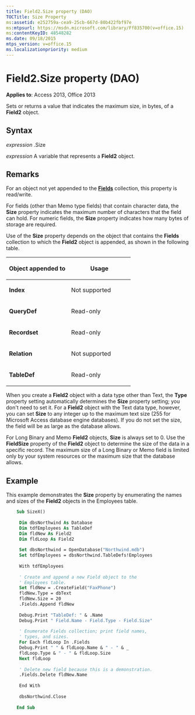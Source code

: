 ```yaml
---
title: Field2.Size property (DAO)
TOCTitle: Size Property
ms:assetid: e252759a-cea9-25cb-667d-80b422fbf97e
ms:mtpsurl: https://msdn.microsoft.com/library/Ff835700(v=office.15)
ms:contentKeyID: 48548282
ms.date: 09/18/2015
mtps_version: v=office.15
ms.localizationpriority: medium
---
```


# Field2.Size property (DAO)


**Applies to**: Access 2013, Office 2013


Sets or returns a value that indicates the maximum size, in bytes, of a **Field2** object.

## Syntax

*expression* .Size

*expression* A variable that represents a **Field2** object.

## Remarks

For an object not yet appended to the **[Fields](fields-collection-dao.md)** collection, this property is read/write.

For fields (other than Memo type fields) that contain character data, the **Size** property indicates the maximum number of characters that the field can hold. For numeric fields, the **Size** property indicates how many bytes of storage are required.

Use of the **Size** property depends on the object that contains the **Fields** collection to which the **Field2** object is appended, as shown in the following table.

<table>
<colgroup>
<col style="width: 50%" />
<col style="width: 50%" />
</colgroup>
<thead>
<tr class="header">
<th><p>Object appended to</p></th>
<th><p>Usage</p></th>
</tr>
</thead>
<tbody>
<tr class="odd">
<td><p><strong>Index</strong></p></td>
<td><p>Not supported</p></td>
</tr>
<tr class="even">
<td><p><strong>QueryDef</strong></p></td>
<td><p>Read-only</p></td>
</tr>
<tr class="odd">
<td><p><strong>Recordset</strong></p></td>
<td><p>Read-only</p></td>
</tr>
<tr class="even">
<td><p><strong>Relation</strong></p></td>
<td><p>Not supported</p></td>
</tr>
<tr class="odd">
<td><p><strong>TableDef</strong></p></td>
<td><p>Read-only</p></td>
</tr>
</tbody>
</table>


When you create a **Field2** object with a data type other than Text, the **Type** property setting automatically determines the **Size** property setting; you don't need to set it. For a **Field2** object with the Text data type, however, you can set **Size** to any integer up to the maximum text size (255 for Microsoft Access database engine databases). If you do not set the size, the field will be as large as the database allows.

For Long Binary and Memo **Field2** objects, **Size** is always set to 0. Use the **FieldSize** property of the **Field2** object to determine the size of the data in a specific record. The maximum size of a Long Binary or Memo field is limited only by your system resources or the maximum size that the database allows.

## Example

This example demonstrates the **Size** property by enumerating the names and sizes of the **Field2** objects in the Employees table.

```vb
    Sub SizeX() 
     
     Dim dbsNorthwind As Database 
     Dim tdfEmployees As TableDef 
     Dim fldNew As Field2 
     Dim fldLoop As Field2 
     
     Set dbsNorthwind = OpenDatabase("Northwind.mdb") 
     Set tdfEmployees = dbsNorthwind.TableDefs!Employees 
     
     With tdfEmployees 
     
     ' Create and append a new Field object to the 
     ' Employees table. 
     Set fldNew = .CreateField("FaxPhone") 
     fldNew.Type = dbText 
     fldNew.Size = 20 
     .Fields.Append fldNew 
     
     Debug.Print "TableDef: " & .Name 
     Debug.Print " Field.Name - Field.Type - Field.Size" 
     
     ' Enumerate Fields collection; print field names, 
     ' types, and sizes. 
     For Each fldLoop In .Fields 
     Debug.Print " " & fldLoop.Name & " - " & _ 
     fldLoop.Type & " - " & fldLoop.Size 
     Next fldLoop 
     
     ' Delete new field because this is a demonstration. 
     .Fields.Delete fldNew.Name 
     
     End With 
     
     dbsNorthwind.Close 
     
    End Sub
```
